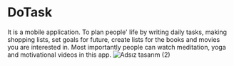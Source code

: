 # DoTask

It is a mobile application. To plan people' life by writing daily tasks, making shopping lists, set goals for future, create lists for the books and movies you are interested in. Most importantly people can watch meditation, yoga and motivational videos in this app.
![Adsız tasarım (2)](https://user-images.githubusercontent.com/44778848/117703641-90788c80-b1d2-11eb-8c62-3bd2633b731b.png)
